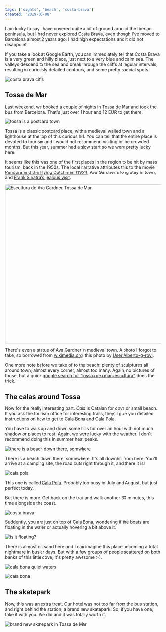 ```yaml
---
tags: ['sights', 'beach', 'costa-brava']
created: '2019-06-08'
---
```


I am lucky to say I have covered quite a bit of ground around the Iberian peninsula, but I had never explored Costa Brava, even though I've moved to Barcelona almost 2 years ago. I had high expectations and it did not disappoint.

<!-- abstract -->

If you take a look at Google Earth, you can immediately tell that Costa Brava is a very green and hilly place, just next to a very blue and calm sea. The valleys descend to the sea and break through the cliffs at regular intervals, resulting in curiously detailed contours, and some pretty special spots.

![costa brava ciffs](./blog/tossa-de-mar/costa-brava-cliffs.jpg)

## Tossa de Mar

Last weekend, we booked a couple of nights in Tossa de Mar and took the bus from Barcelona. That's just over 1 hour and 12 EUR to get there.

![tossa is a postcard town](./blog/tossa-de-mar/tossa-is-a-post-card.jpg)

Tossa is a classic postcard place, with a medieval walled town and a lighthouse at the top of this curious hill. You can tell that the entire place is devoted to tourism and I would not recommend visiting in the crowded months. But this year, summer had a slow start so we were pretty lucky here.

It seems like this was one of the first places in the region to be hit by mass tourism, back in the 1950s. The local narrative attributes this to the movie [Pandora and the Flying Dutchman (1951)](https://www.imdb.com/title/tt0043899/), Ava Gardner's long stay in town, and [Frank Sinatra's jealous visit](https://elpais.com/elpais/2015/06/25/inenglish/1435226239_810968.html).

<img width="512" alt="Escultura de Ava Gardner-Tossa de Mar" src="https://upload.wikimedia.org/wikipedia/commons/thumb/5/52/Escultura_de_Ava_Gardner-Tossa_de_Mar.JPG/512px-Escultura_de_Ava_Gardner-Tossa_de_Mar.JPG">

There's even a statue of Ava Gardner in medieval town. A photo I forgot to take, so borrowed from <a title="Alberto-g-rovi [CC BY 3.0 (https://creativecommons.org/licenses/by/3.0)], via Wikimedia Commons" href="https://commons.wikimedia.org/wiki/File:Escultura_de_Ava_Gardner-Tossa_de_Mar.JPG">wikimedia.org</a>, this photo by [User:Alberto-g-rovi](https://commons.wikimedia.org/wiki/User:Alberto-g-rovi).

One more note before we take of to the beach: plenty of sculptures all around town, almost every corner, almost too many. Again, no pictures of those, but a quick [google search for "tossa+de+mar+escultura"](https://www.google.com/search?q=tossa+de+mar+escultura&tbm=isch) does the trick.

## The calas around Tossa

Now for the really interesting part. _Cala_ is Catalan for _cove_ or small beach. If you ask the tourism office for interesting trails, they'll give you detailed instructions on how to get to Cala Bona and Cala Pola.

You have to walk up and down some hills for over an hour with not much shadow or places to rest. Again, we were lucky with the weather. I don't recommend doing this in summer heat peaks.

![there is a beach down there, somwhere](./blog/tossa-de-mar/there-is-a-beach-down-there.jpg)

There is a beach down there, somewhere. It's all downhill from here. You'll arrive at a camping site, the road cuts right through it, and there it is!

![cala pola](./blog/tossa-de-mar/cala-pola.jpg)

This one is called [Cala Pola](https://www.google.com/maps/@41.7330724,2.9510359,310m/data=!3m1!1e3). Probably too busy in July and August, but just perfect today.

But there is more. Get back on the trail and walk another 30 minutes, this time alongside the coast.

![costa brava](./blog/tossa-de-mar/costa-brava.jpg)

Suddently, you are just on top of [Cala Bona](https://www.google.com/maps/place/Cala+Bona/@41.7298366,2.9431278,434a,35y,90h,40.09t/data=!3m1!1e3!4m5!3m4!1s0x12bb05508bc12ceb:0xf38dff3c7195eb11!8m2!3d41.73024!4d2.9465622), wondering if the boats are floating in the water or actually hovering a bit above it.

![is it floating?](./blog/tossa-de-mar/is-it-floating.jpg)

There is almost no sand here and I can imagine this place becoming a total nightmare in busier days. But with a few groups of people scattered on both banks of this little cove, it's pretty awesome :-).

![cala bona quiet waters](./blog/tossa-de-mar/cala-bona-quiet-waters.jpg)

![cala bona](./blog/tossa-de-mar/cala-bona.jpg)

## The skatepark

Now, this was an extra treat. Our hotel was not too far from the bus station, and right behind the station, a brand new skatepark. So, if you have one, take it with you. We did and it was totally worth it.

![brand new skatepark in Tossa de Mar](./blog/tossa-de-mar/skatepark.jpg)
